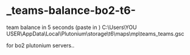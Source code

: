 # _teams-balance-bo2-t6-
team balance in 5 seconds (paste in ) C:\Users\YOU USER\AppData\Local\Plutonium\storage\t6\maps\mp\teams\_teams.gsc

for bo2 plutonium servers..
